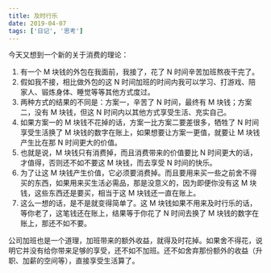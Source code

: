 ```yaml
---
title: 及时行乐
date: 2019-04-07
tags: ['日记', '思考']
---
```


今天又想到一个新的关于消费的理论：

1. 有一个 M 块钱的外包在我面前，我接了，花了 N 时间辛苦加班熬夜干完了。
2. 假如我不接，相比做外包的这 N 时间加班的时间内我可以学习、打游戏、陪家人、锻炼身体、睡觉等等其他方式度过。
3. 两种方式的结果的不同是：方案一，辛苦了 N 时间，最终有 M 块钱；方案二，没有 M 块钱，但这 N 时间内以其他方式享受生活、充实自己。
4. 如果方案一的 M 块钱不花掉的话，方案一比方案二要差很多，牺牲了 N 时间享受生活换了 M 块钱的数字在账上，如果想要让方案一更值，就要让 M 块钱产生比在那 N 时间更大的价值。
5. 也就是说，M 块钱只有消费掉，而且消费带来的价值要比 N 时间更大的话，才值得，否则还不如不要这 M 块钱，而去享受 N 时间的快乐。
6. 为了让这 M 块钱产生价值，它必须要消费掉。而且要用来买一些之前舍不得买的东西，如果用来买生活必需品，那是没意义的，因为即便你没有这 M 块钱，这些东西还是要买，相当于这 M 块钱还一直在账上。
7. 这么一想的话，是不是就变得简单了。这 M 块钱如果不用来及时行乐的话，等你老了，这笔钱还在账上，结果等于你花了 N 时间去换了 M 块钱的数字在账上，那还不如不要。

公司加班也是一个道理，加班带来的额外收益，就得及时花掉。如果舍不得花，说明它并没有给你带来足够的享受，还不如不加班。还不如舍弃那份额外的收益（升职、加薪的空间等），直接享受生活算了。
